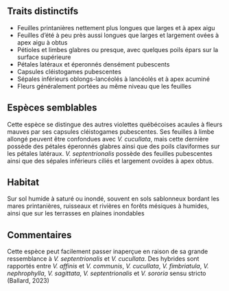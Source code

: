 
<!--
1-https://www.inaturalist.org/observations/208300274
1-https://www.inaturalist.org/observations/80433650
1-https://www.inaturalist.org/observations/46314864
1-https://www.inaturalist.org/observations/44070926
1-https://www.inaturalist.org/observations/213227485
1-https://www.inaturalist.org/observations/207754456
1-https://www.inaturalist.org/observations/77526523
2-https://www.inaturalist.org/observations/207754456



-->

## Traits distinctifs

- Feuilles printanières nettement plus longues que larges et à apex aigu
- Feuilles d’été à peu près aussi longues que larges et largement ovées à apex aigu à obtus
- Pétioles et limbes glabres ou presque, avec quelques poils épars sur la surface supérieure
- Pétales latéraux et éperonnés densément pubescents
- Capsules cléistogames pubescentes
- Sépales inférieurs oblongs-lancéolés à lancéolés et à apex acuminé
- Fleurs généralement portées au même niveau que les feuilles

## Espèces semblables

Cette espèce se distingue des autres violettes québécoises acaules à fleurs mauves par ses capsules cléistogames pubescentes. Ses feuilles à limbe allongé peuvent être confondues avec _V. cucullata_, mais cette dernière possède des pétales éperonnés glabres ainsi que des poils claviformes sur les pétales latéraux. _V. septentrionalis_ possède des feuilles pubescentes ainsi que des sépales inférieurs ciliés et largement ovoïdes à apex obtus.


## Habitat
Sur sol humide à saturé ou inondé, souvent en sols sablonneux bordant les mares printanières, ruisseaux et rivières en forêts mésiques à humides, ainsi que sur les terrasses en plaines inondables

## Commentaires
Cette espèce peut facilement passer inaperçue en raison de sa grande ressemblance à _V. septentrionalis_ et _V. cucullata_. Des hybrides sont rapportés entre _V. affinis_ et _V. communis_, _V. cucullata_, _V. fimbriatula_, _V. nephrophylla_, _V. sagittata_, _V. septentrionalis_ et _V. sororia_ sensu stricto (Ballard, 2023)


